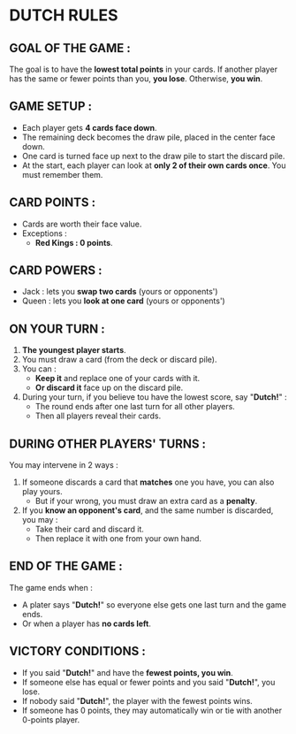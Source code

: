 # DUTCH RULES 

## GOAL OF THE GAME : 
The goal is to have the **lowest total points** in your cards. 
If another player has the same or fewer points than you, **you lose**.
Otherwise, **you win**.

## GAME SETUP :
- Each player gets **4 cards face down**.
- The remaining deck becomes the draw pile, placed in the center face down.
- One card is turned face up next to the draw pile to start the discard pile.
- At the start, each player can look at **only 2 of their own cards once**. You must remember them.

## CARD POINTS : 
- Cards are worth their face value.
- Exceptions : 
	- **Red Kings : 0 points**.

## CARD POWERS : 
- Jack : lets you **swap two cards** (yours or opponents')
- Queen : lets you **look at one card** (yours or opponents')


## ON YOUR TURN : 
1. **The youngest player starts**.
2. You must draw a card (from the deck or discard pile).
3. You can :
	- **Keep it** and replace one of your cards with it.
	- **Or discard it** face up on the discard pile.
4. During your turn, if you believe tou have the lowest score, say "**Dutch!**" : 
	- The round ends after one last turn for all other players.
	- Then all players reveal their cards.

## DURING OTHER PLAYERS' TURNS :
You may intervene in 2 ways :
1. If someone discards a card that **matches** one you have, you can also play yours.
	- But if your wrong, you must draw an extra card as a **penalty**.
2. If you **know an opponent's card**, and the same number is discarded, you may : 
	- Take their card and discard it.
	- Then replace it with one from your own hand.

## END OF THE GAME : 
The game ends when : 
- A plater says "**Dutch!**" so everyone else gets one last turn and the game ends.
- Or when a player has **no cards left**.

## VICTORY CONDITIONS : 
- If you said "**Dutch!**" and have the **fewest points, you win**.
- If someone else has equal or fewer points and you said "**Dutch!**", you lose.
- If nobody said "**Dutch!**", the player with the fewest points wins.
- If someone has 0 points, they may automatically win or tie with another 0-points player.




